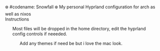 :snowflake:  #codename: Snowfall :snowflake:
My personal Hyprland configuration for arch as well as nixos<br />
Instructions<br />
<ul>Most files will be dropped in the home directory, edit the hyprland config controls if neeeded.<br />
<ul>Add any themes if need be but i love the mac look.<br />
